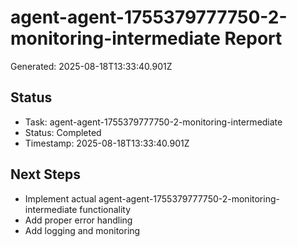 # agent-agent-1755379777750-2-monitoring-intermediate Report

Generated: 2025-08-18T13:33:40.901Z

## Status
- Task: agent-agent-1755379777750-2-monitoring-intermediate
- Status: Completed
- Timestamp: 2025-08-18T13:33:40.901Z

## Next Steps
- Implement actual agent-agent-1755379777750-2-monitoring-intermediate functionality
- Add proper error handling
- Add logging and monitoring
